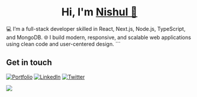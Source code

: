 <h1 align="center">Hi, I'm <a href="https://nishuldhakar.com/" target="_blank">
Nishul 👋</a></h1>
💻 I’m a full-stack developer skilled in React, Next.js, Node.js, TypeScript, and MongoDB.
🌐 I build modern, responsive, and scalable web applications using clean code and user-centered design.
<!-- 📫 More about me at <a href="https://nishuldhakar.com/" target="_blank">nishuldhakar.com</a> -->
<!--  <p align="center">
  <img src="https://github-readme-streak-stats.herokuapp.com/?user=NishulDhakar&hide_border=true&theme=default" alt="Nishul's GitHub streak stats" />
</p>
<p align="center">
  <img src="https://skillicons.dev/icons?i=js,ts,react,nextjs,nodejs,express,mongodb,tailwind,html,css,git,github,vscode&theme=light&perline=9" alt="Tech Stack" />
</p> -->
```

## Get in touch
[![Portfolio](https://img.shields.io/badge/Portfolio-grey?style=for-the-badge&logo=vercel)](https://nishuldhakar)
[![LinkedIn](https://img.shields.io/badge/LinkedIn-blue?style=for-the-badge&logo=linkedin)](https://linkedin.com/in/nishuldhakar)
[![Twitter](https://img.shields.io/badge/Twitter-black?style=for-the-badge&logo=x)](https://x.com/nishuldhakar)


<img src="https://komarev.com/ghpvc/?username=NishulDhakar&style=for-the-badge&color=36BCF7&labelColor=1F222E" />

